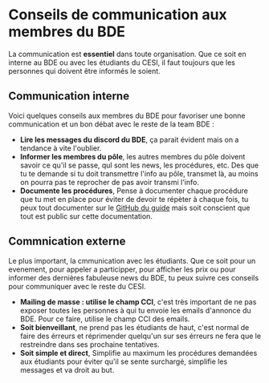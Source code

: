 # Conseils de communication aux membres du BDE

La communication est **essentiel** dans toute organisation.
Que ce soit en interne au BDE ou avec les étudiants du CESI, il faut toujours que les personnes qui doivent être informés le soient.

## Communication interne

Voici quelques conseils aux membres du BDE pour favoriser une bonne communication et un bon débat avec le reste de la team BDE :

* **Lire les messages du discord du BDE**, ça parait évident mais on a tendance à vite l'oublier.
* **Informer les membres du pôle**, les autres membres du pôle doivent savoir ce qu'il se passe, qul sont les news, les procédures, etc. Des que tu te demande si tu doit transmettre l'info au pôle, transmet là, au moins on pourra pas te reprocher de pas avoir transmi l'info.
* **Documente les procédures**, Pense à documenter chaque procédure que tu met en place pour éviter de devoir te répèter à chaque fois, tu peux tout documenter sur le [GitHub du guide](https://github.com/EpicKiwi/bdecesilyon-documentation) mais soit conscient que tout est public sur cette documentation.

## Commnication externe

Le plus important, la cmmunication avec les étudiants.
Que ce soit pour un evenement, pour appeler a participper, pour afficher les prix ou pour informer des dernières fabuleuse news du BDE, tu peux suivre ces conseils pour communiquer avec le reste du CESI.

* **Mailing de masse : utilise le champ CCI**, c'est très important de ne pas exposer toutes les personnes à qui tu envoie les emails d'annonce du BDE. Pour ce faire, utilise le champ CCI des emails.
* **Soit bienveillant**, ne prend pas les étudiants de haut, c'est normal de faire des érreurs et réprimender quelqu'un sur ses érreurs ne fera que le restreindre dans ses prochaine tentatives.
* **Soit simple et direct**, Simplifie au maximum les procédures demandées aux étudiants pour éviter qu'il se sente surchargé, simplifie les messages et va droit au but.
